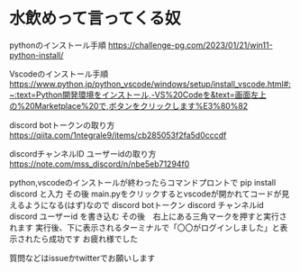 # 水飲めって言ってくる奴
pythonのインストール手順
https://challenge-pg.com/2023/01/21/win11-python-install/

Vscodeのインストール手順
https://www.python.jp/python_vscode/windows/setup/install_vscode.html#:~:text=Python開発環境をインストール,-VS%20Codeを&text=画面左上の%20Marketplace%20で,ボタンをクリックします%E3%80%82

discord botトークンの取り方
https://qiita.com/1ntegrale9/items/cb285053f2fa5d0cccdf

discordチャンネルID ユーザーidの取り方
https://note.com/mss_discord/n/nbe5eb71294f0

python,vscodeのインストールが終わったらコマンドプロントで
pip install discord
と入力
その後
main.pyをクリックするとvscodeが開かれてコードが見えるようになる(はず)なので
discord botトークン
discord チャンネルid
discord ユーザーid 
を書き込む
その後　右上にある三角マークを押すと実行されます
実行後、下に表示されるターミナルで「〇〇がログインしました」と表示されたら成功です
お疲れ様でした

質問などはissueかtwitterでお願いします
